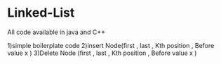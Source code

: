 # Linked-List

All code available in java and C++ 

1)simple boilerplate code
2)insert Node(first , last , Kth position , Before value x )
3)Delete Node (first , last , Kth position , Before value x )
